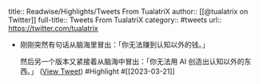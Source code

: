 title:: Readwise/Highlights/Tweets From TualatriX
author:: [[@tualatrix on Twitter]]
full-title:: Tweets From TualatriX
category:: #tweets
url:: https://twitter.com/tualatrix

- 刚刚突然有句话从脑海里冒出：「你无法赚到认知以外的钱。」
  
  然后另一个版本又紧接着从脑海中冒出：「你无法用 AI 创造出认知以外的东西。」 ([View Tweet](https://twitter.com/tualatrix/status/1638026097622417408)) #Highlight #[[2023-03-21]]
